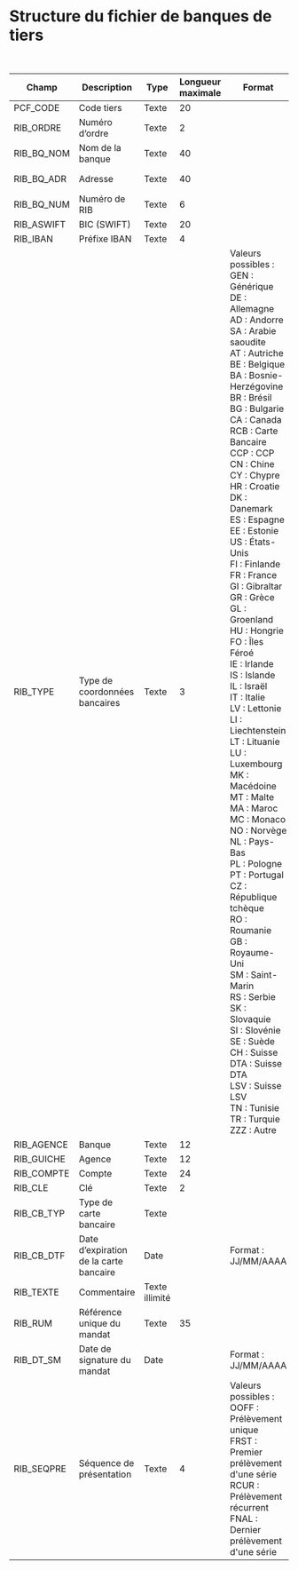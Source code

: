 # Structure du fichier de banques de tiers

 












| Champ | Description | Type | Longueur maximale | Format | Présence | Exemple |
|---|---|---|---|---|---|---|
| PCF\_CODE | Code tiers | Texte | 20 |   | Obligatoire | 5100004 |
| RIB\_ORDRE | Numéro d’ordre | Texte | 2 |   | Obligatoire | 1 |
| RIB\_BQ\_NOM | Nom de la banque | Texte | 40 |   | Facultatif | CA |
| RIB\_BQ\_ADR | Adresse | Texte | 40 |   | Facultatif | Agence de la Gare |
| RIB\_BQ\_NUM | Numéro de RIB | Texte | 6 |   | Facultatif | 1 |
| RIB\_ASWIFT | BIC (SWIFT) | Texte | 20 |   | Facultatif | CAFRPP01 |
| RIB\_IBAN | Préfixe IBAN | Texte | 4 |   | Facultatif | FR76 |
| RIB\_TYPE | Type de coordonnées bancaires | Texte | 3 | Valeurs possibles : <br>GEN : Générique <br>DE : Allemagne <br>AD : Andorre <br>SA : Arabie saoudite <br>AT : Autriche <br>BE : Belgique <br>BA : Bosnie-Herzégovine <br>BR : Brésil <br>BG : Bulgarie <br>CA : Canada <br>RCB : Carte Bancaire <br>CCP : CCP <br>CN : Chine <br>CY : Chypre <br>HR : Croatie <br>DK : Danemark <br>ES : Espagne <br>EE : Estonie <br>US : États-Unis <br>FI : Finlande <br>FR : France <br>GI : Gibraltar <br>GR : Grèce <br>GL : Groenland <br>HU : Hongrie <br>FO : Îles Féroé <br>IE : Irlande <br>IS : Islande <br>IL : Israël <br>IT : Italie <br>LV : Lettonie <br>LI : Liechtenstein <br>LT : Lituanie <br>LU : Luxembourg <br> MK : Macédoine<br>MT : Malte <br>MA : Maroc <br>MC : Monaco <br>NO : Norvège <br>NL : Pays-Bas <br>PL : Pologne <br>PT : Portugal <br>CZ : République tchèque <br>RO : Roumanie <br>GB : Royaume-Uni <br>SM : Saint-Marin <br>RS : Serbie <br>SK : Slovaquie <br>SI : Slovénie <br>SE : Suède <br>CH : Suisse <br>DTA : Suisse DTA <br>LSV : Suisse LSV <br>TN : Tunisie <br>TR : Turquie <br>ZZZ : Autre<br> | Facultatif | FR |
| RIB\_AGENCE | Banque | Texte | 12 |   | Facultatif | 2 |
| RIB\_GUICHE | Agence | Texte | 12 |   | Facultatif | 1 |
| RIB\_COMPTE | Compte | Texte | 24 |   | Facultatif | 12345678901 |
| RIB\_CLE | Clé | Texte | 2 |   | Facultatif | 12 |
| RIB\_CB\_TYP | Type de carte bancaire | Texte |   |   | Facultatif | VIS |
| RIB\_CB\_DTF | Date d’expiration de la carte bancaire | Date |   | Format : JJ/MM/AAAA | Facultatif | 10/09/2018 |
| RIB\_TEXTE | Commentaire | Texte illimité |   |   | Facultatif |   |
| RIB\_RUM | Référence unique du mandat | Texte | 35 |   | Facultatif | BTCA22 |
| RIB\_DT\_SM | Date de signature du mandat | Date |   | Format : JJ/MM/AAAA | Facultatif | 10/09/2016 |
| RIB\_SEQPRE | Séquence de présentation | Texte | 4 | Valeurs possibles : <br>OOFF : Prélèvement unique <br>FRST : Premier prélèvement d'une série <br>RCUR : Prélèvement récurrent <br>FNAL : Dernier prélèvement d'une série | Facultatif |   |


